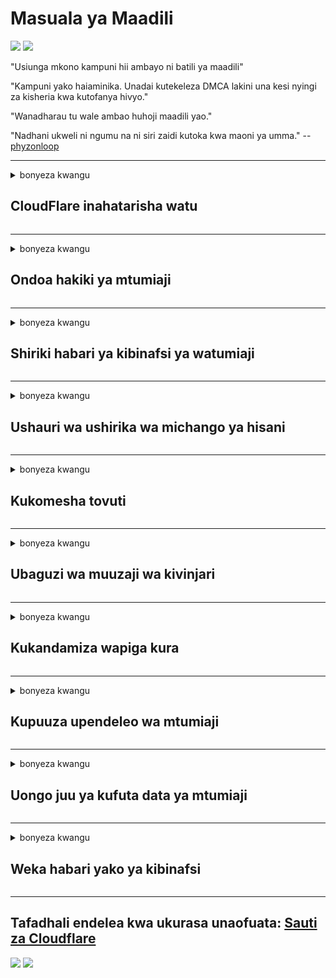 # Masuala ya Maadili

![](https://codeberg.org/crimeflare/cloudflare-tor/media/branch/master/image/itsreallythatbad.jpg)
![](https://codeberg.org/crimeflare/cloudflare-tor/media/branch/master/image/telegram/c81238387627b4bfd3dcd60f56d41626.jpg)

"Usiunga mkono kampuni hii ambayo ni batili ya maadili"

"Kampuni yako haiaminika. Unadai kutekeleza DMCA lakini una kesi nyingi za kisheria kwa kutofanya hivyo."

"Wanadharau tu wale ambao huhoji maadili yao."

"Nadhani ukweli ni ngumu na ni siri zaidi kutoka kwa maoni ya umma."  -- [phyzonloop](https://twitter.com/phyzonloop)


---


<details>
<summary>bonyeza kwangu

## CloudFlare inahatarisha watu
</summary>


Cloudflare inatuma barua pepe za barua taka kwa watumizi wasio Cloudflare.

- Tuma tu barua pepe kwa wanachama ambao wameamua kuingia
- Mtumiaji anaposema "acha", basi acha kutuma barua pepe

Ni rahisi. Lakini Cloudflare hajali.
Cloudflare alisema kutumia huduma yao kunaweza kuwazuia spammers wote au washambuliaji.
Je! Tunawezaje kuzima Cloudflare bila kuamsha Cloudflare?


| 🖼 | 🖼 |
| --- | --- |
| ![](https://codeberg.org/crimeflare/cloudflare-tor/media/branch/master/image/cfspam01.jpg) | ![](https://codeberg.org/crimeflare/cloudflare-tor/media/branch/master/image/cfspam03.jpg) |
| ![](https://codeberg.org/crimeflare/cloudflare-tor/media/branch/master/image/cfspam02.jpg) | ![](https://codeberg.org/crimeflare/cloudflare-tor/media/branch/master/image/cfspambrittany.jpg)<br>![](https://codeberg.org/crimeflare/cloudflare-tor/media/branch/master/image/cfspamtwtr.jpg) |

</details>

---

<details>
<summary>bonyeza kwangu

## Ondoa hakiki ya mtumiaji
</summary>


Maoni hasi ya ukaguzi wa Cloudflare.
Ikiwa unachapisha maandishi ya anti-Cloudflare kwenye Twitter, una nafasi ya kupata jibu kutoka kwa mfanyikazi wa Cloudflare na ujumbe wa "Hapana, sio".
Ikiwa utachapisha hakiki mbaya kwenye wavuti yoyote ya ukaguzi, watajaribu kuipuuza.


| 🖼 | 🖼 |
| --- | --- |
| ![](https://codeberg.org/crimeflare/cloudflare-tor/media/branch/master/image/cfcenrev_01.jpg)<br>![](https://codeberg.org/crimeflare/cloudflare-tor/media/branch/master/image/cfcenrev_02.jpg) | ![](https://codeberg.org/crimeflare/cloudflare-tor/media/branch/master/image/cfcenrev_03.jpg) |

</details>

---

<details>
<summary>bonyeza kwangu

## Shiriki habari ya kibinafsi ya watumiaji
</summary>


Cloudflare ina shida kubwa ya udhalilishaji.
Cloudflare inashiriki habari za kibinafsi za wale ambao wanalalamika juu ya tovuti zilizopangishwa.
Wakati mwingine wanakuuliza upe kitambulisho chako cha kweli.
Ikiwa hutaki kunyanyaswa, kushambuliwa, kushonwa au kuuawa, ni bora ukae mbali na tovuti zilizohifadhiwa na Cloudfla.


| 🖼 | 🖼 |
| --- | --- |
| ![](https://codeberg.org/crimeflare/cloudflare-tor/media/branch/master/image/cfdox_what.jpg) | ![](https://codeberg.org/crimeflare/cloudflare-tor/media/branch/master/image/cfdox_swat.jpg) |
| ![](https://codeberg.org/crimeflare/cloudflare-tor/media/branch/master/image/cfdox_kill.jpg) | ![](https://codeberg.org/crimeflare/cloudflare-tor/media/branch/master/image/cfdox_threat.jpg) |
| ![](https://codeberg.org/crimeflare/cloudflare-tor/media/branch/master/image/cfdox_dox.jpg) | ![](https://codeberg.org/crimeflare/cloudflare-tor/media/branch/master/image/cfdox_ex1.jpg)<br>![](https://codeberg.org/crimeflare/cloudflare-tor/media/branch/master/image/cfdox_ex2.jpg) |

</details>

---

<details>
<summary>bonyeza kwangu

## Ushauri wa ushirika wa michango ya hisani
</summary>


CloudFlare inauliza michango ya hisani.
Inasikitisha kabisa kwamba shirika la Amerika litauliza misaada kando na mashirika isiyo ya faida ambayo yana sababu nzuri.
Ikiwa unapenda kuzuia watu au kupoteza wakati wa watu wengine, unaweza kutaka kuagiza pesa kwa wafanyikazi wa Cloudflare.


![](https://codeberg.org/crimeflare/cloudflare-tor/media/branch/master/image/cfdonate.jpg)

</details>

---

<details>
<summary>bonyeza kwangu

## Kukomesha tovuti
</summary>


Je! Utafanya nini ikiwa tovuti yako itaanguka ghafla?
Kuna taarifa kwamba Cloudflare inafuta usanidi wa mtumiaji au kuzuia huduma bila onyo lolote, kimya.
Tunashauri utafute mtoaji bora.

![](https://codeberg.org/crimeflare/cloudflare-tor/media/branch/master/image/cftmnt.jpg)

</details>

---

<details>
<summary>bonyeza kwangu

## Ubaguzi wa muuzaji wa kivinjari
</summary>


CloudFlare inapeana upendeleo kwa wale wanaotumia Firefox wakati wanapeana mateso mabaya kwa watumiaji wa wasio-Tor-Kivinjari juu ya Tor.
Watumiaji wa Tor ambao ambao wanakataa kutekeleza jalada lisilo la bure pia wanapata matibabu mabaya.
Ukosefu huu wa upatikanaji ni unyanyasaji wa kutokubalika kwa mtandao na utumiaji mbaya wa madaraka.

![](https://codeberg.org/crimeflare/cloudflare-tor/media/branch/master/image/browdifftbcx.gif)

- Kushoto: Kivinjari cha Tor, kulia: Chrome. Anwani hiyo hiyo ya IP.

![](https://codeberg.org/crimeflare/cloudflare-tor/media/branch/master/image/browserdiff.jpg)

- Kushoto: Jalascript ya Kivinjari Imewashwa, Kuki imewezeshwa
- Kulia: Javascript ya Google Imewashwa, Kichukiza Walemavu

![](https://codeberg.org/crimeflare/cloudflare-tor/media/branch/master/image/cfsiryoublocked.jpg)

- QuteBrowser (kivinjari kidogo) bila Tor (Clearnet IP)

| ***Kivinjari*** | ***Upataji matibabu*** |
| --- | --- |
| Tor Browser (Javascript imewezeshwa) | upatikanaji unaruhusiwa |
| Firefox (Javascript imewezeshwa) | upatikanaji umepotoshwa |
| Chromium (Javascript imewezeshwa) | upatikanaji umepotoshwa |
| Chromium or Firefox (Javascript imezimwa) | Ufikiaji umekataliwa |
| Chromium or Firefox (Cookie imezimwa) | Ufikiaji umekataliwa |
| QuteBrowser | Ufikiaji umekataliwa |
| lynx | Ufikiaji umekataliwa |
| w3m | Ufikiaji umekataliwa |
| wget | Ufikiaji umekataliwa |


Kwa nini usitumie kitufe cha Sauti kutatua changamoto rahisi?

Ndio, kuna kitufe cha sauti, lakini kila wakati haifanyi kazi zaidi ya Tor.
Utapata ujumbe huu utakapobonyeza:

```
Jaribu tena baadae
Kompyuta yako au mtandao unaweza kuwa unatuma maswali otomatiki.
Ili kulinda watumiaji wetu, hatuwezi kushughulikia ombi lako hivi sasa.
Kwa maelezo zaidi tembelea ukurasa wetu wa msaada
```

</details>

---

<details>
<summary>bonyeza kwangu

## Kukandamiza wapiga kura
</summary>


Wapiga kura katika majimbo ya Amerika wanajiandikisha kupiga kura kupitia tovuti ya katibu wa serikali katika jimbo la makazi yao.
Ofisi za katibu wa serikali zinazodhibitiwa na Republican zinahusika katika kukandamiza wapiga kura kwa kupitisha tovuti ya katibu wa serikali kupitia Cloudflare.
Unyanyasaji mbaya wa Cloudflare wa watumiaji wa Tor, msimamo wake wa MITM kama hatua kuu ya uchunguzi wa ulimwengu, na jukumu lake lenye kudhuru kwa jumla hufanya wafanya kura watarajiwa wasite kusajili.
Liberals haswa huwa zinajumuisha usiri.
Njia za usajili wa wapigakura zinakusanya habari nyeti juu ya upigaji kura wa kisiasa wa wapiga kura, anwani ya kibinafsi ya kibinafsi, nambari ya usalama wa kijamii, na tarehe ya kuzaliwa.
Mataifa mengi hufanya subset ya habari hiyo kupatikana hadharani, lakini Cloudflare huona habari hiyo yote wakati mtu anasajili kupiga kura.

Kumbuka kuwa usajili wa karatasi hauzuilii Cloudflare kwa sababu katibu wa wafanyikazi wa uingiaji wa data ya serikali atatumia wavuti ya Cloudflare kuingia data.

| 🖼 | 🖼 |
| --- | --- |
| ![](https://codeberg.org/crimeflare/cloudflare-tor/media/branch/master/image/cfvotm_01.jpg) | ![](https://codeberg.org/crimeflare/cloudflare-tor/media/branch/master/image/cfvotm_02.jpg) |

- Change.org ni tovuti maarufu ya kukusanya kura na kuchukua hatua.
“watu kila mahali wanaanza kampeni, kuhamasisha wafuasi, na kufanya kazi na watoa maamuzi kutoa suluhisho.”
Kwa bahati mbaya, watu wengi hawawezi kuona mabadiliko.org kabisa kutokana na kichujio cha fujo cha Cloudflare.
Wanazuiwa kusaini ombi, na hivyo kuwatenga kutoka kwa mchakato wa kidemokrasia.
Kutumia jukwaa lingine lisilo na wingu kama vile CloudPback kunasaidia kurekebisha shida.

| 🖼 | 🖼 |
| --- | --- |
| ![](https://codeberg.org/crimeflare/cloudflare-tor/media/branch/master/image/changeorgasn.jpg) | ![](https://codeberg.org/crimeflare/cloudflare-tor/media/branch/master/image/changeorgtor.jpg) |

- "Mradi wa Athene" wa Cloudflare "inatoa kiwango cha biashara cha bure kwa tovuti za uchaguzi za serikali za mitaa na za mitaa.
Walisema "watu wao wanaweza kupata habari za uchaguzi na usajili wa wapigakura" lakini huu ni uwongo kwa sababu watu wengi hawawezi kuvinjari tovuti kabisa.

</details>

---

<details>
<summary>bonyeza kwangu

## Kupuuza upendeleo wa mtumiaji
</summary>


Ikiwa utachagua kitu, unatarajia kwamba hautapokea barua pepe kuhusu hilo.
Cloudflare hupuuza upendeleo wa watumiaji na kushiriki data na mashirika ya mtu wa tatu bila idhini ya mteja.
Ikiwa unatumia mpango wao wa bure, wakati mwingine wanakutumia barua pepe wakikuuliza kununua usajili wa kila mwezi.

![](https://codeberg.org/crimeflare/cloudflare-tor/media/branch/master/image/cfviopl_tp.jpg)

</details>

---

<details>
<summary>bonyeza kwangu

## Uongo juu ya kufuta data ya mtumiaji
</summary>


Kulingana na blogi ya mteja wa zamani wa Cloudflare, Cloudflare iko uwongo juu ya kufuta akaunti.
Siku hizi, kampuni nyingi huhifadhi data yako baada ya kufunga au kuondoa akaunti yako.
Kampuni nyingi nzuri hutaja juu yake katika sera zao za faragha.
Cloudflare? Hapana.

```
2019-08-05 CloudFlare ilinitumia thibitisho kwamba wataondoa akaunti yangu.
2019-10-02 Nilipokea barua pepe kutoka CloudFlare "kwa sababu mimi ni mteja"
```

Cloudflare hakujua juu ya neno "ondoa".
Ikiwa imeondolewa kweli, kwa nini mteja huyu wa zamani alipata barua pepe?
Alisema pia kwamba sera ya faragha ya Cloudflare haitaja kuhusu hilo.

```
Sera yao mpya ya faragha haileti yoyote ya kutunza data kwa mwaka.
```

![](https://codeberg.org/crimeflare/cloudflare-tor/media/branch/master/image/cfviopl_notdel.jpg)

Unawezaje kuamini Cloudflare ikiwa sera zao za faragha ni LIE?

</details>

---

<details>
<summary>bonyeza kwangu

## Weka habari yako ya kibinafsi
</summary>


Kufuta akaunti ya Cloudflare ni kiwango ngumu.

```
Peana tikiti ya msaada ukitumia kitengo cha "Akaunti",
na uombe ufutaji wa akaunti kwenye mwili wa ujumbe.
Lazima usiwe na vikoa au kadi za mkopo zilizowekwa kwenye akaunti yako kabla ya kuomba kufutwa.
```

Utapokea barua pepe hii ya uthibitisho.

![](https://codeberg.org/crimeflare/cloudflare-tor/media/branch/master/image/cf_deleteandkeep.jpg)

"Tumeanza kuchakata ombi lako la kufuta" lakini "Tutaendelea kuhifadhi habari yako ya kibinafsi".

Je! Unaweza "kuamini" hii?

</details>

---

## Tafadhali endelea kwa ukurasa unaofuata:   [Sauti za Cloudflare](../PEOPLE.md)

![](https://codeberg.org/crimeflare/cloudflare-tor/media/branch/master/image/freemoldybread.jpg)
![](https://codeberg.org/crimeflare/cloudflare-tor/media/branch/master/image/cfisnotanoption.jpg)
